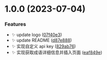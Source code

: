 # 1.0.0 (2023-07-04)


### Features

* ✨ update logo ([07f40e3](https://github.com/b-yp/logseq-chinese-idiom-dictionary/commit/07f40e34a26f04382adc56f17b7026282ed9ed0f))
* ✨ update README ([d87e888](https://github.com/b-yp/logseq-chinese-idiom-dictionary/commit/d87e888ac937b45e942afdcbd9fe0d9408ea8e77))
* ✨ 实现自定义 api key ([829ab76](https://github.com/b-yp/logseq-chinese-idiom-dictionary/commit/829ab765084603a897ea0444e48ac94aa8961f90))
* ✨ 实现获取成语详细信息并插入页面 ([eaf849e](https://github.com/b-yp/logseq-chinese-idiom-dictionary/commit/eaf849e74af44460e72ae0a09ad41af6996c7f51))
